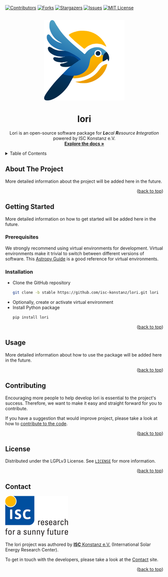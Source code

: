 <!-- Based on Othneil Drew's Best README Template: https://github.com/othneildrew/Best-README-Template/ -->
<a name="readme-top"></a>


<!-- PROJECT SHIELDS -->
<!--
*** Markdown "reference style" links is used for readability.
*** Reference links are enclosed in brackets [ ] instead of parentheses ( ).
*** See the bottom of this document for the declaration of the reference variables
*** for contributors-url, forks-url, etc. This is an optional, concise syntax you may use.
*** https://www.markdownguide.org/basic-syntax/#reference-style-links
-->
[![Contributors][contributors-shield]][contributors-url]
[![Forks][forks-shield]][forks-url]
[![Stargazers][stars-shield]][stars-url]
[![Issues][issues-shield]][issues-url]
[![MIT License][license-shield]][license-url]


<!-- PROJECT LOGO -->
<br />
<div align="center">
  <a href="https://github.com/isc-konstanz/lori">
    <img src="doc/_images/lori-logo.png" alt="Lori Logo" width="256">
  </a>
  <h1 align="center">lori</h1>
  <p align="center">
    Lori is an open-source software package for <em><b>Lo</b>cal <b>R</b>esource <b>I</b>ntegration</em><br> powered by ISC Konstanz e.V.  
    <br />
    <a href="https://lori.readthedocs.io"><strong>Explore the docs »</strong></a>
    <!--
    <br />
    <br />
    <a href="https://github.com/isc-konstanz/lori/issues/new?labels=bug&template=bug-report---.md">Report Bug</a>
    ·
    <a href="https://github.com/isc-konstanz/lori/issues/new?labels=enhancement&template=feature-request---.md">Request Feature</a>
    -->  
</p>
</div>


<!-- TABLE OF CONTENTS -->
<details>
  <summary>Table of Contents</summary>
  <ol>
    <li><a href="#about-the-project">About The Project</a></li>
    <li>
      <a href="#getting-started">Getting Started</a>
      <ul>
        <li><a href="#prerequisites">Prerequisites</a></li>
        <li><a href="#installation">Installation</a></li>
      </ul>
    </li>
    <li><a href="#usage">Usage</a></li>
    <li><a href="#contributing">Contributing</a></li>
    <li><a href="#license">License</a></li>
    <li><a href="#contact">Contact</a></li>
  </ol>
</details>


<!-- ABOUT THE PROJECT -->
## About The Project

More detailed information about the project will be added here in the future.

<p align="right">(<a href="#readme-top">back to top</a>)</p>


<!-- GETTING STARTED -->
## Getting Started

More detailed information on how to get started will be added here in the future.


### Prerequisites

We strongly recommend using virtual environments for development.
Virtual environments make it trivial to switch between different versions of software.
This [Astropy Guide](http://astropy.readthedocs.org/en/latest/development/workflow/virtual_pythons.html)
is a good reference for virtual environments.


### Installation

- Clone the GitHub repository
   ```sh
   git clone -b stable https://github.com/isc-konstanz/lori.git lori
   ```
- Optionally, create or activate virtual environment
- Install Python package
   ```sh
   pip install lori
   ```

<p align="right">(<a href="#readme-top">back to top</a>)</p>


<!-- USAGE EXAMPLES -->
## Usage

More detailed information about how to use the package will be added here in the future.

<p align="right">(<a href="#readme-top">back to top</a>)</p>


<!-- CONTRIBUTING -->
## Contributing

Encouraging more people to help develop lori is essential to the project's success.
Therefore, we want to make it easy and straight forward for you to contribute.

If you have a suggestion that would improve project, please take a look at how to
[contribute to the code](doc/contributing/code.md).

<p align="right">(<a href="#readme-top">back to top</a>)</p>


<!-- LICENSE -->
## License

Distributed under the LGPLv3 License. See [`LICENSE`](https://github.com/isc-konstanz/lori/blob/master/LICENSE) for more information.

<p align="right">(<a href="#readme-top">back to top</a>)</p>


<!-- CONTACT -->
## Contact

![ISC logo](doc/_images/isc-logo-full.png)

The lori project was authored by [**ISC** Konstanz e.V.](https://isc-konstanz.de/)
(International Solar Energy Research Center).

To get in touch with the developers, please take a look at the [Contact](doc/contact.md) site.

<p align="right">(<a href="#readme-top">back to top</a>)</p>


<!-- MARKDOWN LINKS & IMAGES -->
<!-- https://www.markdownguide.org/basic-syntax/#reference-style-links -->
[contributors-shield]: https://img.shields.io/github/contributors/isc-konstanz/lori.svg?style=for-the-badge
[contributors-url]: https://github.com/isc-konstanz/lori/graphs/contributors
[forks-shield]: https://img.shields.io/github/forks/isc-konstanz/lori.svg?style=for-the-badge
[forks-url]: https://github.com/isc-konstanz/lori/network/members
[stars-shield]: https://img.shields.io/github/stars/isc-konstanz/lori.svg?style=for-the-badge
[stars-url]: https://github.com/isc-konstanz/lori/stargazers
[issues-shield]: https://img.shields.io/github/issues/isc-konstanz/lori.svg?style=for-the-badge
[issues-url]: https://github.com/isc-konstanz/lori/issues
[license-shield]: https://img.shields.io/github/license/isc-konstanz/lori.svg?style=for-the-badge
[license-url]: https://github.com/isc-konstanz/lori/blob/master/LICENSE
